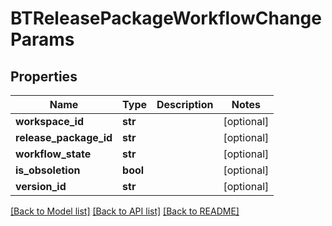 # BTReleasePackageWorkflowChangeParams

## Properties
Name | Type | Description | Notes
------------ | ------------- | ------------- | -------------
**workspace_id** | **str** |  | [optional] 
**release_package_id** | **str** |  | [optional] 
**workflow_state** | **str** |  | [optional] 
**is_obsoletion** | **bool** |  | [optional] 
**version_id** | **str** |  | [optional] 

[[Back to Model list]](../README.md#documentation-for-models) [[Back to API list]](../README.md#documentation-for-api-endpoints) [[Back to README]](../README.md)


